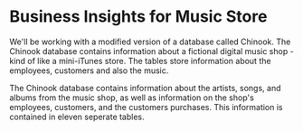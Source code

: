 # Business Insights for Music Store

We'll be working with a modified version of a database called Chinook. 
The Chinook database contains information about a fictional digital music shop - kind of like a mini-iTunes store. 
The tables store information about the employees, customers and also the music.

The Chinook database contains information about the artists, songs, and albums from the music shop, 
as well as information on the shop's employees, customers, and the customers purchases. This information is contained in eleven seperate tables.
